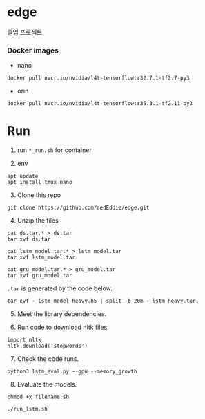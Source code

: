 # edge
졸업 프로젝트


### Docker images
* nano

`docker pull nvcr.io/nvidia/l4t-tensorflow:r32.7.1-tf2.7-py3`

* orin

`docker pull nvcr.io/nvidia/l4t-tensorflow:r35.3.1-tf2.11-py3`


# Run

1. run `*_run.sh` for container

2. env
```
apt update
apt install tmux nano
```

3. Clone this repo
```
git clone https://github.com/redEddie/edge.git
```

4. Unzip the files
```
cat ds.tar.* > ds.tar
tar xvf ds.tar
```
```
cat lstm_model.tar.* > lstm_model.tar
tar xvf lstm_model.tar
```
```
cat gru_model.tar.* > gru_model.tar
tar xvf gru_model.tar
```

`.tar` is generated by the code below.
```
tar cvf - lstm_model_heavy.h5 | split -b 20m - lstm_heavy.tar.
```

5. Meet the library dependencies.

6. Run code to download nltk files.
```
import nltk
nltk.download('stopwords')
```

7. Check the code runs.
```
python3 lstm_eval.py --gpu --memory_growth
```

8. Evaluate the models.
```
chmod +x filename.sh
```
```
./run_lstm.sh
```
